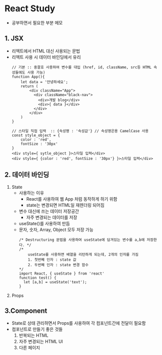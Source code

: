 # React Study

* 공부하면서 필요한 부분 메모

## 1. JSX

* 리엑트에서 HTML 대신 사용되는 문법
* 리엑트 사용 시 데이터 바인딩에서 유리
    ```
    // 기본 :: 중괄호 사용하여 변수를 대입 (href, id, className, src등 HTML 속성들에도 사용 가능)
    function App(){
        let data = '안녕하세요';
        return (
            <div className="App">
              <div className="black-nav">
                <div>개발 blog</div>
                <div>{ data }</div>
              </div>
            </div>
        )
    }
  
    // 스타일 직접 입력  :: {속성명 : '속성값'} // 속성명은용 CamelCase 사용
    const style_object = {
        color : 'red',
        fontSize : '30px'
    }
    <div style={ sytle_object }>스타일 입력</div>
    <div style={ {color : 'red', fontSize : '30px'} }>스타일 입력</div>
    ```

## 2. 데이터 바인딩

1. State
    * 사용하는 이유
        * React를 사용하여 웹 App 처럼 동작하게 하기 위함
        * state는 변경되면 HTML일 재렌더링 되어짐
    * 변수 대신에 쓰는 데이터 저장공간
        * 자주 변경되는 데이터를 저장
    * useState()를 사용하여 만듬
    * 문자, 숫자, Array, Object 모두 저장 가능
      ```
      /* Destructuring 문법을 사용하여 useState에 담겨있는 변수를 a,b에 저장한다. */
      /*
          useState를 사용하면 배열을 리턴하게 되는데, 2개의 인자를 가짐
          1. 첫번째 인자 : state 값
          2. 두번째 인자 : state 변경 함수
      */
      import React, { useState } from 'react'
      function test() {
        let [a,b] = useState('text');
      }
      ```
2. Props

## 3.Component

* State로 상태 관리하면서 Props를 사용하여 각 컴포넌트간에 전달이 필요함
* 컴포넌트로 만들기 좋은 것들
    1. 반복되는 HTML
    2. 자주 변경되는 HTML UI
    3. 다른 페이지
   